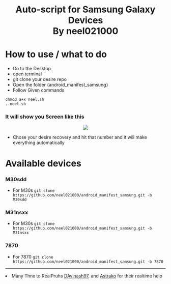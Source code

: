 <h1 align="center">
  <br>
  <a>Auto-script for Samsung Galaxy Devices</a>
  <br>
   By neel021000
  <br>
</h1> 

# How to use / what to do

  - Go to the Desktop
  - open terminal  
  - git clone your desire repo 
  - Open the folder {android_manifest_samsung}
  - Follow Given commands

```
chmod a+x neel.sh 
. neel.sh
```
### It will show you Screen like this

<div align="center">
    <img src="https://i.imgur.com/OGTSuCJ.png"/>
</div>

  - Chose your desire recovery and hit that number and it will make everything automatically

# Available devices

### M30sdd
  - For M30s ```git clone https://github.com/neel021000/android_manifest_samsung.git -b M30sdd```

### M31nsxx
  - For M30s ```git clone https://github.com/neel021000/android_manifest_samsung.git -b M31nsxx```

### 7870
  - For 7870 ```git clone https://github.com/neel021000/android_manifest_samsung.git -b 7870```
   
***
<li> Many Thnx to RealPruhs <a href="https://github.com/davinash97">DAvinash97</a>, and <a href="https://github.com/Astrako">Astrako</a> for their realtime help</li>
